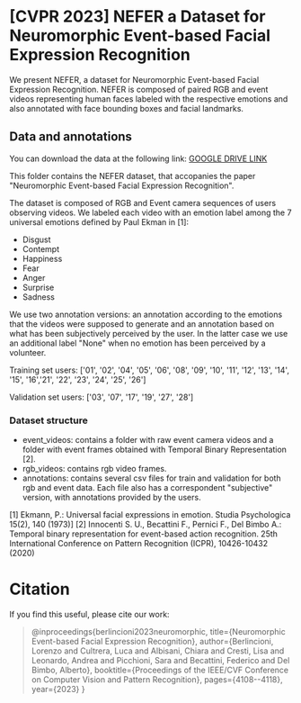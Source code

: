 # [CVPR 2023] NEFER a Dataset for  Neuromorphic Event-based Facial Expression Recognition


We present NEFER, a dataset for Neuromorphic Event-based Facial Expression Recognition. NEFER is composed of paired RGB and event videos representing human faces labeled with the respective emotions and also annotated with face bounding boxes and facial landmarks.


## Data and annotations

You can download the data at the following link: [GOOGLE DRIVE LINK](https://drive.google.com/file/d/1KSSUgq4HcWk_npRP8FuXjDYjKUSLVANk/view?usp=sharing)

This folder contains the NEFER dataset, that accopanies the paper "Neuromorphic Event-based Facial Expression Recognition".

The dataset is composed of RGB and Event camera sequences of users observing videos. We labeled each video with an emotion label among the 7 universal emotions defined by Paul Ekman in [1]:

* Disgust
* Contempt
* Happiness
* Fear
* Anger
* Surprise
* Sadness

We use two annotation versions: an annotation according to the emotions that the videos were supposed to generate and an annotation based on what has been subjectively perceived by the user. In the latter case we use an additional label "None" when no emotion has been perceived by a volunteer. 

Training set users:
['01', '02', '04', '05', '06', '08', '09', '10', '11', '12', '13', '14', '15', '16','21', '22', '23', '24', '25', '26']

Validation set users:
['03', '07', '17', '19', '27', '28']

### Dataset structure
- event_videos: contains a folder with raw event camera videos and a folder with event frames obtained with Temporal Binary Representation [2].
- rgb_videos: contains rgb video frames.
- annotations: contains several csv files for train and validation for both rgb and event data. Each file also has a correspondent "subjective" version, with annotations provided by the users.


[1] Ekmann, P.: Universal facial expressions in emotion. Studia Psychologica 15(2), 140 (1973)]
[2] Innocenti S. U., Becattini F., Pernici F., Del Bimbo A.: Temporal binary representation for event-based action recognition. 25th International Conference on Pattern Recognition (ICPR), 10426-10432 (2020)



# Citation

If you find this useful, please cite our work:

> @inproceedings{berlincioni2023neuromorphic,
  title={Neuromorphic Event-based Facial Expression Recognition},
  author={Berlincioni, Lorenzo and Cultrera, Luca and Albisani, Chiara and Cresti, Lisa and Leonardo, Andrea and Picchioni, Sara and Becattini, Federico and Del Bimbo, Alberto},
  booktitle={Proceedings of the IEEE/CVF Conference on Computer Vision and Pattern Recognition},
  pages={4108--4118},
  year={2023}
}